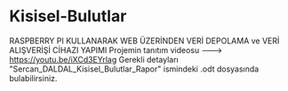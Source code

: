 # Kisisel-Bulutlar
RASPBERRY PI KULLANARAK WEB ÜZERİNDEN VERİ DEPOLAMA ve VERİ ALIŞVERİŞİ CİHAZI YAPIMI
Projemin tanıtım videosu ---> https://youtu.be/iXCd3EYrlag
Gerekli detayları "Sercan_DALDAL_Kisisel_Bulutlar_Rapor" ismindeki .odt dosyasında bulabilirsiniz.
